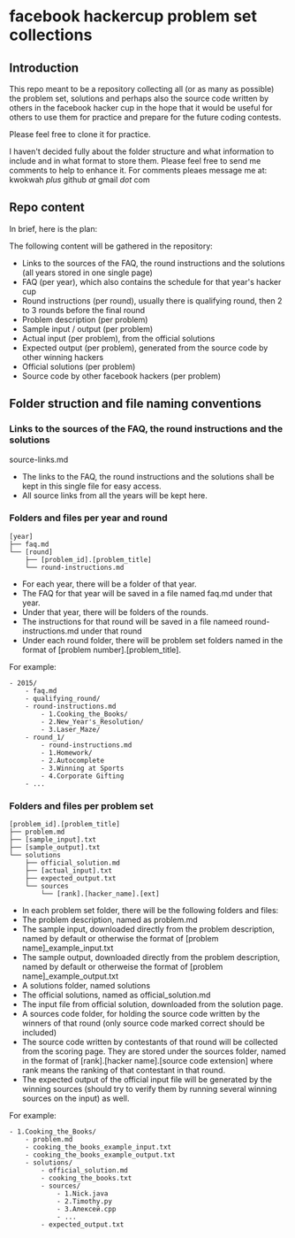 # facebook hackercup problem set collections

## Introduction

This repo meant to be a repository collecting all (or as many as possible) the problem set, solutions and perhaps also the source code written by others in the facebook hacker cup in the hope that it would be useful for others to use them for practice and prepare for the future coding contests.

Please feel free to clone it for practice. 

I haven't decided fully about the folder structure and what information to include and in what format to store them. Please feel free to send me comments to help to enhance it. For comments pleaes message me at: kwokwah _plus_ github _at_ gmail _dot_ com

## Repo content

In brief, here is the plan:

The following content will be gathered in the repository:

- Links to the sources of the FAQ, the round instructions and the solutions (all years stored in one single page)
- FAQ (per year), which also contains the schedule for that year's hacker cup
- Round instructions (per round), usually there is qualifying round, then 2 to 3 rounds before the final round
- Problem description (per problem)
- Sample input / output (per problem)
- Actual input (per problem), from the official solutions
- Expected output (per problem), generated from the source code by other winning hackers
- Official solutions (per problem)
- Source code by other facebook hackers (per problem)

## Folder struction and file naming conventions

### Links to the sources of the FAQ, the round instructions and the solutions

source-links.md

- The links to the FAQ, the round instructions and the solutions shall be kept in this single file for easy access. 
- All source links from all the years will be kept here.

### Folders and files per year and round

```
[year]
├── faq.md
└── [round]
    ├── [problem_id].[problem_title]
    └── round-instructions.md
```

- For each year, there will be a folder of that year. 
- The FAQ for that year will be saved in a file named faq.md under that year. 
- Under that year, there will be folders of the rounds. 
- The instructions for that round will be saved in a file nameed round-instructions.md under that round
- Under each round folder, there will be problem set folders named in the format of [problem number].[problem_title]. 

For example:

```
- 2015/
    - faq.md
    - qualifying_round/
	- round-instructions.md
        - 1.Cooking_the_Books/
        - 2.New_Year's_Resolution/
        - 3.Laser_Maze/
    - round_1/
        - round-instructions.md
        - 1.Homework/
        - 2.Autocomplete
        - 3.Winning at Sports
        - 4.Corporate Gifting
    - ...
```

### Folders and files per problem set

```
[problem_id].[problem_title]
├── problem.md
├── [sample_input].txt
├── [sample_output].txt
└── solutions
    ├── official_solution.md
    ├── [actual_input].txt
    ├── expected_output.txt
    └── sources
        └── [rank].[hacker_name].[ext]
```

- In each problem set folder, there will be the following folders and files:
- The problem description, named as problem.md
- The sample input, downloaded directly from the problem description, named by default or otherwise the format of [problem name]_example_input.txt
- The sample output, downloaded directly from the problem description, named by default or otherweise the format of [problem name]_example_output.txt
- A solutions folder, named solutions
- The official solutions, named as official_solution.md
- The input file from official solution, downloaded from the solution page.
- A sources code folder, for holding the source code written by the winners of that round (only source code marked correct should be included)
- The source code written by contestants of that round will be collected from the scoring page. They are stored under the sources folder, named in the format of [rank].[hacker name].[source code extension] where rank means the ranking of that contestant in that round.
- The expected output of the official input file will be generated by the winning sources (should try to verify them by running several winning sources on the input) as well.

For example:

```
- 1.Cooking_the_Books/
    - problem.md
    - cooking_the_books_example_input.txt
    - cooking_the_books_example_output.txt
    - solutions/
        - official_solution.md
        - cooking_the_books.txt
        - sources/
            - 1.Nick.java
            - 2.Timothy.py
            - 3.Алексей.cpp
            - ...
        - expected_output.txt
```


